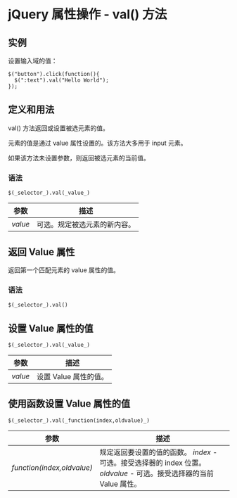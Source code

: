 # jQuery 属性操作 - val() 方法



## 实例

设置输入域的值：

```
$("button").click(function(){
  $(":text").val("Hello World");
});

```

## 定义和用法

val() 方法返回或设置被选元素的值。

元素的值是通过 value 属性设置的。该方法大多用于 input 元素。

如果该方法未设置参数，则返回被选元素的当前值。

### 语法

```
$(_selector_).val(_value_)
```

| 参数 | 描述 |
| --- | --- |
| _value_ | 可选。规定被选元素的新内容。 |

## 返回 Value 属性

返回第一个匹配元素的 value 属性的值。

### 语法

```
$(_selector_).val()
```

## 设置 Value 属性的值

```
$(_selector_).val(_value_)
```

| 参数 | 描述 |
| --- | --- |
| _value_ | 设置 Value 属性的值。 |

## 使用函数设置 Value 属性的值

```
$(_selector_).val(_function(index,oldvalue)_)
```

| 参数 | 描述 |
| --- | --- |
| _function(index,oldvalue)_ | 规定返回要设置的值的函数。   _index_ - 可选。接受选择器的 index 位置。   _oldvalue_ - 可选。接受选择器的当前 Value 属性。 |
